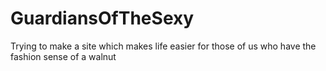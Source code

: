 GuardiansOfTheSexy
==================

Trying to make a site which makes life easier for those of us who have the fashion sense of a walnut
